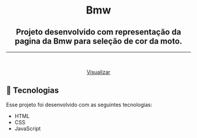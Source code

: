 
<h1 align="center"> Bmw </h1>

<h2 align="center">
Projeto desenvolvido com representação da pagina da Bmw para seleção de cor da moto.<br>
</h2>
<hr>

<br>

<p align="center">
  <a href="https://brunodevbbf.github.io/Bmw/">Visualizar</a>
</p>

## 🚀 Tecnologias

Esse projeto foi desenvolvido com as seguintes tecnologias:

- HTML
- CSS
- JavaScript